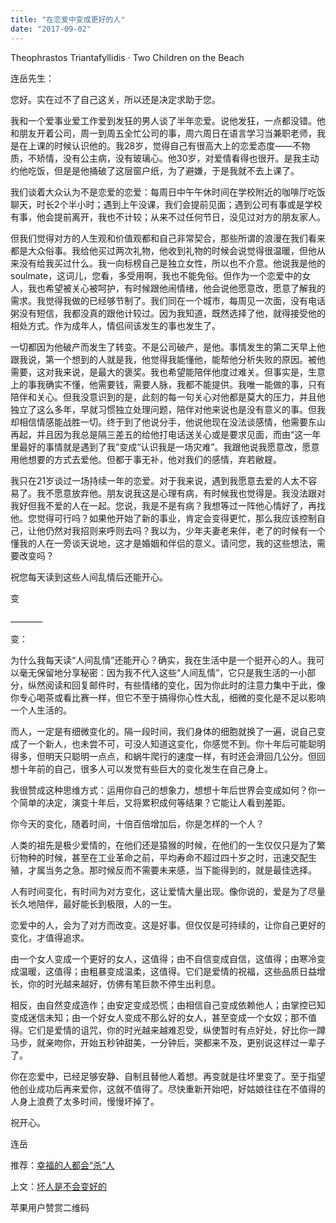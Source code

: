 ```yaml
---
title: "在恋爱中变成更好的人"
date: "2017-09-02"
---
```


Theophrastos Triantafyllidis · Two Children on the Beach

连岳先生：

您好。实在过不了自己这关，所以还是决定求助于您。

我和一个爱事业爱工作爱到发狂的男人谈了半年恋爱。说他发狂，一点都没错。他和朋友开着公司，周一到周五全忙公司的事，周六周日在语言学习当兼职老师，我是在上课的时候认识他的。我28岁，觉得自己有很高大上的恋爱态度——不物质，不矫情，没有公主病，没有玻璃心。他30岁，对爱情看得也很开。是我主动约他吃饭，但是是他捅破了这层窗户纸，为了避嫌，于是我就不去上课了。

我们谈着大众认为不是恋爱的恋爱：每周日中午午休时间在学校附近的咖啡厅吃饭聊天，时长2个半小时；遇到上午没课，我们会提前见面；遇到公司有事或是学校有事，他会提前离开，我也不计较；从来不过任何节日，没见过对方的朋友家人。

但我们觉得对方的人生观和价值观都和自己非常契合，那些所谓的浪漫在我们看来都是大众俗事。我给他买过两次礼物，他收到礼物的时候会说觉得很温暖，但他从来没有给我买过什么。我一向标榜自己是独立女性，所以也不介意。他说我是他的soulmate，这词儿，您看，多受用啊，我也不能免俗。但作为一个恋爱中的女人，我也希望被关心被呵护，有时候跟他闹情绪，他会说他愿意改，愿意了解我的需求。我觉得我做的已经够节制了。我们同在一个城市，每周见一次面，没有电话粥没有短信，我都没真的跟他计较过。因为我知道，既然选择了他，就得接受他的相处方式。作为成年人，情侣间该发生的事也发生了。

一切都因为他破产而发生了转变。不是公司破产，是他。事情发生的第二天早上他跟我说，第一个想到的人就是我，他觉得我能懂他，能帮他分析失败的原因。被他需要，这对我来说，是最大的褒奖。我也希望能陪伴他度过难关。但事实是，生意上的事我确实不懂，他需要钱，需要人脉，我都不能提供。我唯一能做的事，只有陪伴和关心。但我没意识到的是，此刻的每一句关心对他都是莫大的压力，并且他独立了这么多年，早就习惯独立处理问题，陪伴对他来说也是没有意义的事。但我却相信情感能战胜一切。终于到了他说分手，他说他现在没法谈感情，他需要东山再起，并且因为我总是隔三差五的给他打电话送关心或是要求见面，而由“这一年里最好的事情就是遇到了我”变成“认识我是一场灾难”。我跟他说我愿意改，愿意用他想要的方式去爱他。但都于事无补，他对我们的感情，弃若敝屣。

我只在21岁谈过一场持续一年的恋爱。对于我来说，遇到我愿意去爱的人太不容易了。我不愿意放弃他。朋友说我这是心理有病，有时候我也觉得是。我没法跟对我好但我不爱的人在一起。您说，我是不是有病？我想等过一阵他心情好了，再找他。您觉得可行吗？如果他开始了新的事业，肯定会变得更忙，那么我应该控制自己，让他仍然对我招则来呼则去吗？我以为，少年夫妻老来伴，老了的时候有一个懂我的人在一旁谈天说地，这才是婚姻和伴侣的意义。请问您，我的这些想法，需要改变吗？

祝您每天读到这些人间乱情后还能开心。

变

\_\_\_\_\_\_\_\_

变：

为什么我每天读“人间乱情”还能开心？确实，我在生活中是一个挺开心的人。我可以毫无保留地分享秘密：因为我不代入这些“人间乱情”，它只是我生活的一小部分，纵然阅读和回复邮件时，有些情绪的变化，因为你此时的注意力集中于此，像你专心喝茶或看比赛一样，但它不至于搞得你心性大乱，细微的变化是不足以影响一个人生活的。

而人，一定是有细微变化的。隔一段时间，我们身体的细胞就换了一遍，说自己变成了一个新人，也未尝不可，可没人知道这变化，你感觉不到。你十年后可能聪明得多，但明天只聪明一点点，和蜗牛爬行的速度一样，有时还会滑回几公分。但回想十年前的自己，很多人可以发觉有些巨大的变化发生在自己身上。

我很赞成这种思维方式：运用你自己的想象力，想想十年后世界会变成如何？你一个简单的决定，演变十年后，又将累积成何等结果？它能让人看到差距。

你今天的变化，随着时间，十倍百倍增加后，你是怎样的一个人？

人类的祖先是极少爱情的，在他们还是猿猴的时候，在他们的一生仅仅只是为了繁衍物种的时候，甚至在工业革命之前，平均寿命不超过四十岁之时，迅速交配生殖，才属当务之急。那时候反而不需要未来感，当下能得到的，就是最佳选择。 

人有时间变化，有时间为对方变化，这让爱情大量出现。像你说的，爱是为了尽量长久地陪伴，最好能长到极限，人的一生。 

恋爱中的人，会为了对方而改变。这是好事。但仅仅是可持续的，让你自己更好的变化，才值得追求。

由一个女人变成一个更好的女人，这值得；由不自信变成自信，这值得；由寒冷变成温暖，这值得；由粗暴变成温柔，这值得。它们是爱情的祝福，这些品质日益增长，你的时光越来越好，仿佛有笔巨款不停生出利息。

相反，由自然变成造作；由安定变成恐慌；由相信自己变成依赖他人；由掌控已知变成迷信未知；由一个好女人变成不那么好的女人，甚至变成一个女奴；那不值得。它们是爱情的诅咒，你的时光越来越难忍受，纵使暂时有点好处，好比你一蹲马步，就亲吻你，开始五秒钟甜美，一分钟后，哭都来不及，更别说这样过一辈子了。

你在恋爱中，已经足够安静、自制且替他人着想。再变就是往坏里变了。至于指望他创业成功后再来爱你，这就不值得了。尽快重新开始吧，好姑娘往往在不值得的人身上浪费了太多时间，慢慢坏掉了。

祝开心。

连岳

推荐：[幸福的人都会“杀”人](http://mp.weixin.qq.com/s?__biz=MjM5NDU0Mjk2MQ==&mid=2651623353&idx=1&sn=e6317cc17d84dcb7b9995af49fe2cd00&chksm=bd7e0ba78a0982b170ba4c79a04e4c3fb1ae983f79ee4a39b8f186c93d7db17353d5ff0135c1&scene=21#wechat_redirect)

上文：[坏人是不会变好的](http://mp.weixin.qq.com/s?__biz=MjM5NDU0Mjk2MQ==&mid=2651623418&idx=1&sn=000c6d9752ab61a557b6bfbb0dfb3826&chksm=bd7e0be48a0982f290dd0da44c3afc72a915d58b7efaba8c07e607a5d17975c57def25758f7b&scene=21#wechat_redirect)

苹果用户赞赏二维码
